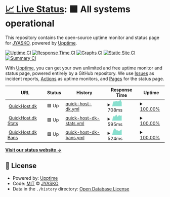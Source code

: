 # [📈 Live Status](https://JYASKO.github.io/Upptime): <!--live status--> **🟩 All systems operational**

This repository contains the open-source uptime monitor and status page for [JYASKO](https://JYASKO.github.io/Upptime), powered by [Upptime](https://github.com/upptime/upptime).

[![Uptime CI](https://github.com/JYASKO/Upptime/workflows/Uptime%20CI/badge.svg)](https://github.com/JYASKO/Upptime/actions?query=workflow%3A%22Uptime+CI%22)
[![Response Time CI](https://github.com/JYASKO/Upptime/workflows/Response%20Time%20CI/badge.svg)](https://github.com/JYASKO/Upptime/actions?query=workflow%3A%22Response+Time+CI%22)
[![Graphs CI](https://github.com/JYASKO/Upptime/workflows/Graphs%20CI/badge.svg)](https://github.com/JYASKO/Upptime/actions?query=workflow%3A%22Graphs+CI%22)
[![Static Site CI](https://github.com/JYASKO/Upptime/workflows/Static%20Site%20CI/badge.svg)](https://github.com/JYASKO/Upptime/actions?query=workflow%3A%22Static+Site+CI%22)
[![Summary CI](https://github.com/JYASKO/Upptime/workflows/Summary%20CI/badge.svg)](https://github.com/JYASKO/Upptime/actions?query=workflow%3A%22Summary+CI%22)

With [Upptime](https://upptime.js.org), you can get your own unlimited and free uptime monitor and status page, powered entirely by a GitHub repository. We use [Issues](https://github.com/JYASKO/Upptime/issues) as incident reports, [Actions](https://github.com/JYASKO/Upptime/actions) as uptime monitors, and [Pages](https://JYASKO.github.io/Upptime) for the status page.

<!--start: status pages-->
<!-- This summary is generated by Upptime (https://github.com/upptime/upptime) -->
<!-- Do not edit this manually, your changes will be overwritten -->
<!-- prettier-ignore -->
| URL | Status | History | Response Time | Uptime |
| --- | ------ | ------- | ------------- | ------ |
| <img alt="" src="https://favicons.githubusercontent.com/quickhost.dk" height="13"> [QuickHost.dk](https://QuickHost.dk) | 🟩 Up | [quick-host-dk.yml](https://github.com/JYASKO/Upptime/commits/HEAD/history/quick-host-dk.yml) | <details><summary><img alt="Response time graph" src="./graphs/quick-host-dk/response-time-week.png" height="20"> 708ms</summary><br><a href="https://JYASKO.github.io/Upptime/history/quick-host-dk"><img alt="Response time 967" src="https://img.shields.io/endpoint?url=https%3A%2F%2Fraw.githubusercontent.com%2FJYASKO%2FUpptime%2FHEAD%2Fapi%2Fquick-host-dk%2Fresponse-time.json"></a><br><a href="https://JYASKO.github.io/Upptime/history/quick-host-dk"><img alt="24-hour response time 573" src="https://img.shields.io/endpoint?url=https%3A%2F%2Fraw.githubusercontent.com%2FJYASKO%2FUpptime%2FHEAD%2Fapi%2Fquick-host-dk%2Fresponse-time-day.json"></a><br><a href="https://JYASKO.github.io/Upptime/history/quick-host-dk"><img alt="7-day response time 708" src="https://img.shields.io/endpoint?url=https%3A%2F%2Fraw.githubusercontent.com%2FJYASKO%2FUpptime%2FHEAD%2Fapi%2Fquick-host-dk%2Fresponse-time-week.json"></a><br><a href="https://JYASKO.github.io/Upptime/history/quick-host-dk"><img alt="30-day response time 1333" src="https://img.shields.io/endpoint?url=https%3A%2F%2Fraw.githubusercontent.com%2FJYASKO%2FUpptime%2FHEAD%2Fapi%2Fquick-host-dk%2Fresponse-time-month.json"></a><br><a href="https://JYASKO.github.io/Upptime/history/quick-host-dk"><img alt="1-year response time 1002" src="https://img.shields.io/endpoint?url=https%3A%2F%2Fraw.githubusercontent.com%2FJYASKO%2FUpptime%2FHEAD%2Fapi%2Fquick-host-dk%2Fresponse-time-year.json"></a></details> | <details><summary><a href="https://JYASKO.github.io/Upptime/history/quick-host-dk">100.00%</a></summary><a href="https://JYASKO.github.io/Upptime/history/quick-host-dk"><img alt="All-time uptime 99.11%" src="https://img.shields.io/endpoint?url=https%3A%2F%2Fraw.githubusercontent.com%2FJYASKO%2FUpptime%2FHEAD%2Fapi%2Fquick-host-dk%2Fuptime.json"></a><br><a href="https://JYASKO.github.io/Upptime/history/quick-host-dk"><img alt="24-hour uptime 100.00%" src="https://img.shields.io/endpoint?url=https%3A%2F%2Fraw.githubusercontent.com%2FJYASKO%2FUpptime%2FHEAD%2Fapi%2Fquick-host-dk%2Fuptime-day.json"></a><br><a href="https://JYASKO.github.io/Upptime/history/quick-host-dk"><img alt="7-day uptime 100.00%" src="https://img.shields.io/endpoint?url=https%3A%2F%2Fraw.githubusercontent.com%2FJYASKO%2FUpptime%2FHEAD%2Fapi%2Fquick-host-dk%2Fuptime-week.json"></a><br><a href="https://JYASKO.github.io/Upptime/history/quick-host-dk"><img alt="30-day uptime 99.82%" src="https://img.shields.io/endpoint?url=https%3A%2F%2Fraw.githubusercontent.com%2FJYASKO%2FUpptime%2FHEAD%2Fapi%2Fquick-host-dk%2Fuptime-month.json"></a><br><a href="https://JYASKO.github.io/Upptime/history/quick-host-dk"><img alt="1-year uptime 98.97%" src="https://img.shields.io/endpoint?url=https%3A%2F%2Fraw.githubusercontent.com%2FJYASKO%2FUpptime%2FHEAD%2Fapi%2Fquick-host-dk%2Fuptime-year.json"></a></details>
| <img alt="" src="https://favicons.githubusercontent.com/stats.quickhost.dk" height="13"> [QuickHost.dk Stats](https://stats.QuickHost.dk) | 🟩 Up | [quick-host-dk-stats.yml](https://github.com/JYASKO/Upptime/commits/HEAD/history/quick-host-dk-stats.yml) | <details><summary><img alt="Response time graph" src="./graphs/quick-host-dk-stats/response-time-week.png" height="20"> 595ms</summary><br><a href="https://JYASKO.github.io/Upptime/history/quick-host-dk-stats"><img alt="Response time 657" src="https://img.shields.io/endpoint?url=https%3A%2F%2Fraw.githubusercontent.com%2FJYASKO%2FUpptime%2FHEAD%2Fapi%2Fquick-host-dk-stats%2Fresponse-time.json"></a><br><a href="https://JYASKO.github.io/Upptime/history/quick-host-dk-stats"><img alt="24-hour response time 634" src="https://img.shields.io/endpoint?url=https%3A%2F%2Fraw.githubusercontent.com%2FJYASKO%2FUpptime%2FHEAD%2Fapi%2Fquick-host-dk-stats%2Fresponse-time-day.json"></a><br><a href="https://JYASKO.github.io/Upptime/history/quick-host-dk-stats"><img alt="7-day response time 595" src="https://img.shields.io/endpoint?url=https%3A%2F%2Fraw.githubusercontent.com%2FJYASKO%2FUpptime%2FHEAD%2Fapi%2Fquick-host-dk-stats%2Fresponse-time-week.json"></a><br><a href="https://JYASKO.github.io/Upptime/history/quick-host-dk-stats"><img alt="30-day response time 676" src="https://img.shields.io/endpoint?url=https%3A%2F%2Fraw.githubusercontent.com%2FJYASKO%2FUpptime%2FHEAD%2Fapi%2Fquick-host-dk-stats%2Fresponse-time-month.json"></a><br><a href="https://JYASKO.github.io/Upptime/history/quick-host-dk-stats"><img alt="1-year response time 674" src="https://img.shields.io/endpoint?url=https%3A%2F%2Fraw.githubusercontent.com%2FJYASKO%2FUpptime%2FHEAD%2Fapi%2Fquick-host-dk-stats%2Fresponse-time-year.json"></a></details> | <details><summary><a href="https://JYASKO.github.io/Upptime/history/quick-host-dk-stats">100.00%</a></summary><a href="https://JYASKO.github.io/Upptime/history/quick-host-dk-stats"><img alt="All-time uptime 99.11%" src="https://img.shields.io/endpoint?url=https%3A%2F%2Fraw.githubusercontent.com%2FJYASKO%2FUpptime%2FHEAD%2Fapi%2Fquick-host-dk-stats%2Fuptime.json"></a><br><a href="https://JYASKO.github.io/Upptime/history/quick-host-dk-stats"><img alt="24-hour uptime 100.00%" src="https://img.shields.io/endpoint?url=https%3A%2F%2Fraw.githubusercontent.com%2FJYASKO%2FUpptime%2FHEAD%2Fapi%2Fquick-host-dk-stats%2Fuptime-day.json"></a><br><a href="https://JYASKO.github.io/Upptime/history/quick-host-dk-stats"><img alt="7-day uptime 100.00%" src="https://img.shields.io/endpoint?url=https%3A%2F%2Fraw.githubusercontent.com%2FJYASKO%2FUpptime%2FHEAD%2Fapi%2Fquick-host-dk-stats%2Fuptime-week.json"></a><br><a href="https://JYASKO.github.io/Upptime/history/quick-host-dk-stats"><img alt="30-day uptime 99.82%" src="https://img.shields.io/endpoint?url=https%3A%2F%2Fraw.githubusercontent.com%2FJYASKO%2FUpptime%2FHEAD%2Fapi%2Fquick-host-dk-stats%2Fuptime-month.json"></a><br><a href="https://JYASKO.github.io/Upptime/history/quick-host-dk-stats"><img alt="1-year uptime 98.96%" src="https://img.shields.io/endpoint?url=https%3A%2F%2Fraw.githubusercontent.com%2FJYASKO%2FUpptime%2FHEAD%2Fapi%2Fquick-host-dk-stats%2Fuptime-year.json"></a></details>
| <img alt="" src="https://favicons.githubusercontent.com/bans.quickhost.dk" height="13"> [QuickHost.dk Bans](https://bans.QuickHost.dk) | 🟩 Up | [quick-host-dk-bans.yml](https://github.com/JYASKO/Upptime/commits/HEAD/history/quick-host-dk-bans.yml) | <details><summary><img alt="Response time graph" src="./graphs/quick-host-dk-bans/response-time-week.png" height="20"> 524ms</summary><br><a href="https://JYASKO.github.io/Upptime/history/quick-host-dk-bans"><img alt="Response time 638" src="https://img.shields.io/endpoint?url=https%3A%2F%2Fraw.githubusercontent.com%2FJYASKO%2FUpptime%2FHEAD%2Fapi%2Fquick-host-dk-bans%2Fresponse-time.json"></a><br><a href="https://JYASKO.github.io/Upptime/history/quick-host-dk-bans"><img alt="24-hour response time 580" src="https://img.shields.io/endpoint?url=https%3A%2F%2Fraw.githubusercontent.com%2FJYASKO%2FUpptime%2FHEAD%2Fapi%2Fquick-host-dk-bans%2Fresponse-time-day.json"></a><br><a href="https://JYASKO.github.io/Upptime/history/quick-host-dk-bans"><img alt="7-day response time 524" src="https://img.shields.io/endpoint?url=https%3A%2F%2Fraw.githubusercontent.com%2FJYASKO%2FUpptime%2FHEAD%2Fapi%2Fquick-host-dk-bans%2Fresponse-time-week.json"></a><br><a href="https://JYASKO.github.io/Upptime/history/quick-host-dk-bans"><img alt="30-day response time 514" src="https://img.shields.io/endpoint?url=https%3A%2F%2Fraw.githubusercontent.com%2FJYASKO%2FUpptime%2FHEAD%2Fapi%2Fquick-host-dk-bans%2Fresponse-time-month.json"></a><br><a href="https://JYASKO.github.io/Upptime/history/quick-host-dk-bans"><img alt="1-year response time 649" src="https://img.shields.io/endpoint?url=https%3A%2F%2Fraw.githubusercontent.com%2FJYASKO%2FUpptime%2FHEAD%2Fapi%2Fquick-host-dk-bans%2Fresponse-time-year.json"></a></details> | <details><summary><a href="https://JYASKO.github.io/Upptime/history/quick-host-dk-bans">100.00%</a></summary><a href="https://JYASKO.github.io/Upptime/history/quick-host-dk-bans"><img alt="All-time uptime 99.12%" src="https://img.shields.io/endpoint?url=https%3A%2F%2Fraw.githubusercontent.com%2FJYASKO%2FUpptime%2FHEAD%2Fapi%2Fquick-host-dk-bans%2Fuptime.json"></a><br><a href="https://JYASKO.github.io/Upptime/history/quick-host-dk-bans"><img alt="24-hour uptime 100.00%" src="https://img.shields.io/endpoint?url=https%3A%2F%2Fraw.githubusercontent.com%2FJYASKO%2FUpptime%2FHEAD%2Fapi%2Fquick-host-dk-bans%2Fuptime-day.json"></a><br><a href="https://JYASKO.github.io/Upptime/history/quick-host-dk-bans"><img alt="7-day uptime 100.00%" src="https://img.shields.io/endpoint?url=https%3A%2F%2Fraw.githubusercontent.com%2FJYASKO%2FUpptime%2FHEAD%2Fapi%2Fquick-host-dk-bans%2Fuptime-week.json"></a><br><a href="https://JYASKO.github.io/Upptime/history/quick-host-dk-bans"><img alt="30-day uptime 99.82%" src="https://img.shields.io/endpoint?url=https%3A%2F%2Fraw.githubusercontent.com%2FJYASKO%2FUpptime%2FHEAD%2Fapi%2Fquick-host-dk-bans%2Fuptime-month.json"></a><br><a href="https://JYASKO.github.io/Upptime/history/quick-host-dk-bans"><img alt="1-year uptime 98.97%" src="https://img.shields.io/endpoint?url=https%3A%2F%2Fraw.githubusercontent.com%2FJYASKO%2FUpptime%2FHEAD%2Fapi%2Fquick-host-dk-bans%2Fuptime-year.json"></a></details>

<!--end: status pages-->

[**Visit our status website →**](https://JYASKO.github.io/Upptime)

## 📄 License

- Powered by: [Upptime](https://github.com/upptime/upptime)
- Code: [MIT](./LICENSE) © [JYASKO](https://JYASKO.github.io/Upptime)
- Data in the `./history` directory: [Open Database License](https://opendatacommons.org/licenses/odbl/1-0/)
